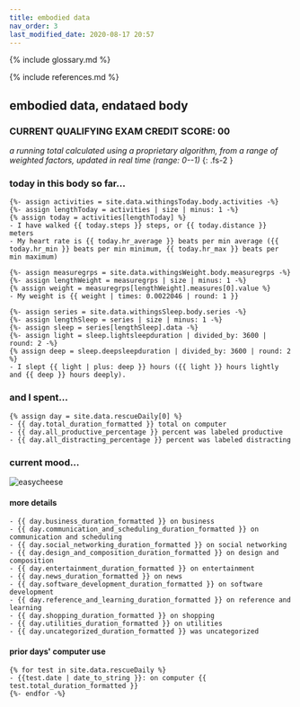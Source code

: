 ```yaml
---
title: embodied data
nav_order: 3
last_modified_date: 2020-08-17 20:57
---
```


{% include glossary.md %}

{% include references.md %}

## embodied data, endataed body

### CURRENT QUALIFYING EXAM CREDIT SCORE: 00

_a running total calculated using a proprietary algorithm, from a range of weighted factors, updated in real time (range: 0--1)_
{: .fs-2 }

### today in this body so far...

<!--     {% assign wordcount = site.page.co-writing-with-algorithms.wc %} -->
<!--     - I have written {{ wordcount }} words -->
    {%- assign activities = site.data.withingsToday.body.activities -%}
    {%- assign lengthToday = activities | size | minus: 1 -%}
    {% assign today = activities[lengthToday] %}
    - I have walked {{ today.steps }} steps, or {{ today.distance }} meters   
    - My heart rate is {{ today.hr_average }} beats per min average ({{ today.hr_min }} beats per min minimum, {{ today.hr_max }} beats per min maximum)
    
    {%- assign measuregrps = site.data.withingsWeight.body.measuregrps -%}
    {%- assign lengthWeight = measuregrps | size | minus: 1 -%}
    {% assign weight = measuregrps[lengthWeight].measures[0].value %}
    - My weight is {{ weight | times: 0.0022046 | round: 1 }}
    
    {%- assign series = site.data.withingsSleep.body.series -%}
    {%- assign lengthSleep = series | size | minus: 1 -%}
    {%- assign sleep = series[lengthSleep].data -%}
    {%- assign light = sleep.lightsleepduration | divided_by: 3600 | round: 2 -%}
    {% assign deep = sleep.deepsleepduration | divided_by: 3600 | round: 2 %}
    - I slept {{ light | plus: deep }} hours ({{ light }} hours lightly and {{ deep }} hours deeply).
  
### and I spent...

    {% assign day = site.data.rescueDaily[0] %}
    - {{ day.total_duration_formatted }} total on computer
    - {{ day.all_productive_percentage }} percent was labeled productive
    - {{ day.all_distracting_percentage }} percent was labeled distracting

### current mood...

![easycheese](https://cdn.glitch.com/eaa18b38-3765-4c0b-8304-2af139b6b542%2FHQ-cheese.gif?v=1597842831179)

#### more details

    - {{ day.business_duration_formatted }} on business
    - {{ day.communication_and_scheduling_duration_formatted }} on communication and scheduling
    - {{ day.social_networking_duration_formatted }} on social networking
    - {{ day.design_and_composition_duration_formatted }} on design and composition
    - {{ day.entertainment_duration_formatted }} on entertainment
    - {{ day.news_duration_formatted }} on news
    - {{ day.software_development_duration_formatted }} on software development
    - {{ day.reference_and_learning_duration_formatted }} on reference and learning
    - {{ day.shopping_duration_formatted }} on shopping
    - {{ day.utilities_duration_formatted }} on utilities
    - {{ day.uncategorized_duration_formatted }} was uncategorized
    
#### prior days' computer use

    {% for test in site.data.rescueDaily %}    
    - {{test.date | date_to_string }}: on computer {{ test.total_duration_formatted }}
    {%- endfor -%}

